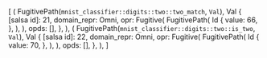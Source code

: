 [
    (
        FugitivePath(`mnist_classifier::digits::two::two_match`, `Val`),
        Val {
            [salsa id]: 21,
            domain_repr: Omni,
            opr: Fugitive(
                FugitivePath(
                    Id {
                        value: 66,
                    },
                ),
            ),
            opds: [],
        },
    ),
    (
        FugitivePath(`mnist_classifier::digits::two::is_two`, `Val`),
        Val {
            [salsa id]: 22,
            domain_repr: Omni,
            opr: Fugitive(
                FugitivePath(
                    Id {
                        value: 70,
                    },
                ),
            ),
            opds: [],
        },
    ),
]